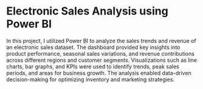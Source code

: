 # Electronic Sales Analysis using Power BI
In this project, I utilized Power BI to analyze the sales trends and revenue of an electronic sales dataset. The dashboard provided key insights into product performance, seasonal sales variations, and revenue contributions across different regions and customer segments. Visualizations such as line charts, bar graphs, and KPIs were used to identify trends, peak sales periods, and areas for business growth. The analysis enabled data-driven decision-making for optimizing inventory and marketing strategies.
